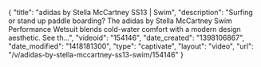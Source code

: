 {
    "title": "adidas by Stella McCartney SS13 | Swim",
    "description": "Surfing or stand up paddle boarding? The adidas by Stella McCartney Swim Performance Wetsuit blends cold-water comfort with a modern design aesthetic. See th...",
    "videoid": "154146",
    "date_created": "1398106867",
    "date_modified": "1418181300",
    "type": "captivate",
    "layout": "video",
    "url": "\/v\/adidas-by-stella-mccartney-ss13-swim\/154146"
}
